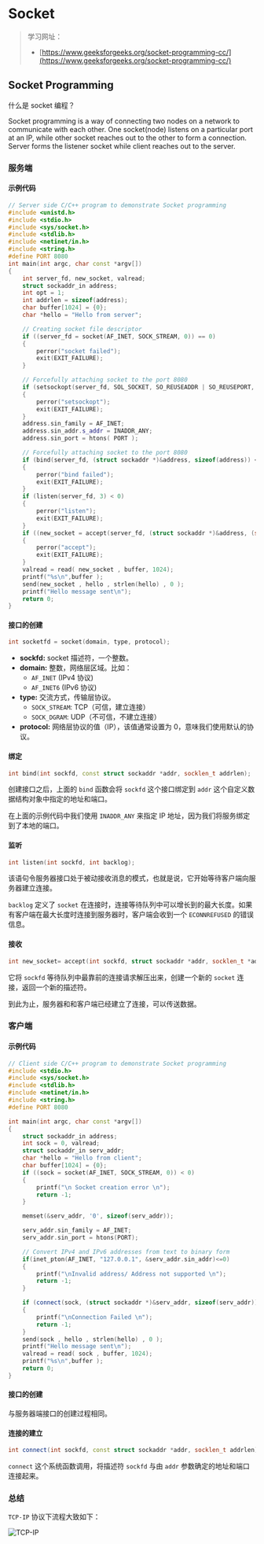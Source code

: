 # Socket

> 学习网址：
>
> * [https://www.geeksforgeeks.org/socket-programming-cc/](https://www.geeksforgeeks.org/socket-programming-cc/)

## Socket Programming

什么是 socket 编程？

Socket programming is a way of connecting two nodes on a network to communicate with each other. One socket(node) listens on a particular port at an IP, while other socket reaches out to the other to form a connection. Server forms the listener socket while client reaches out to the server.

### 服务端

#### 示例代码

```cpp
// Server side C/C++ program to demonstrate Socket programming 
#include <unistd.h>
#include <stdio.h> 
#include <sys/socket.h> 
#include <stdlib.h> 
#include <netinet/in.h> 
#include <string.h> 
#define PORT 8080 
int main(int argc, char const *argv[]) 
{ 
    int server_fd, new_socket, valread; 
    struct sockaddr_in address; 
    int opt = 1; 
    int addrlen = sizeof(address); 
    char buffer[1024] = {0}; 
    char *hello = "Hello from server"; 

    // Creating socket file descriptor 
    if ((server_fd = socket(AF_INET, SOCK_STREAM, 0)) == 0)
    { 
        perror("socket failed"); 
        exit(EXIT_FAILURE); 
    } 

    // Forcefully attaching socket to the port 8080 
    if (setsockopt(server_fd, SOL_SOCKET, SO_REUSEADDR | SO_REUSEPORT, &opt, sizeof(opt))) 
    { 
        perror("setsockopt"); 
        exit(EXIT_FAILURE); 
    } 
    address.sin_family = AF_INET; 
    address.sin_addr.s_addr = INADDR_ANY; 
    address.sin_port = htons( PORT ); 

    // Forcefully attaching socket to the port 8080 
    if (bind(server_fd, (struct sockaddr *)&address, sizeof(address)) < 0)
    { 
        perror("bind failed"); 
        exit(EXIT_FAILURE); 
    } 
    if (listen(server_fd, 3) < 0) 
    { 
        perror("listen"); 
        exit(EXIT_FAILURE); 
    }
    if ((new_socket = accept(server_fd, (struct sockaddr *)&address, (socklen_t*)&addrlen))<0) 
    { 
        perror("accept"); 
        exit(EXIT_FAILURE); 
    } 
    valread = read( new_socket , buffer, 1024); 
    printf("%s\n",buffer ); 
    send(new_socket , hello , strlen(hello) , 0 ); 
    printf("Hello message sent\n"); 
    return 0; 
}
```

#### 接口的创建

```cpp
int socketfd = socket(domain, type, protocol);
```

* **sockfd:** socket 描述符，一个整数。
* **domain:** 整数，网络层区域。比如：
  * `AF_INET` (IPv4 协议) 
  * `AF_INET6` (IPv6 协议)
* **type:** 交流方式，传输层协议。
  * `SOCK_STREAM`: TCP（可信，建立连接）
  * `SOCK_DGRAM`: UDP（不可信，不建立连接）
* **protocol:** 网络层协议的值（IP），该值通常设置为 0，意味我们使用默认的协议。

#### 绑定

```cpp
int bind(int sockfd, const struct sockaddr *addr, socklen_t addrlen);
```

创建接口之后，上面的 `bind` 函数会将 `sockfd` 这个接口绑定到 `addr` 这个自定义数据结构对象中指定的地址和端口。

在上面的示例代码中我们使用 `INADDR_ANY` 来指定 IP 地址，因为我们将服务绑定到了本地的端口。

#### 监听

```cpp
int listen(int sockfd, int backlog);
```

该语句令服务器接口处于被动接收消息的模式，也就是说，它开始等待客户端向服务器建立连接。

`backlog` 定义了 `socket` 在连接时，连接等待队列中可以增长到的最大长度。如果有客户端在最大长度时连接到服务器时，客户端会收到一个 `ECONNREFUSED` 的错误信息。

#### 接收

```cpp
int new_socket= accept(int sockfd, struct sockaddr *addr, socklen_t *addrlen);
```

它将 `sockfd` 等待队列中最靠前的连接请求解压出来，创建一个新的 `socket` 连接，返回一个新的描述符。

到此为止，服务器和和客户端已经建立了连接，可以传送数据。

### 客户端

#### 示例代码

```cpp
// Client side C/C++ program to demonstrate Socket programming 
#include <stdio.h> 
#include <sys/socket.h> 
#include <stdlib.h> 
#include <netinet/in.h> 
#include <string.h> 
#define PORT 8080 

int main(int argc, char const *argv[]) 
{ 
    struct sockaddr_in address; 
    int sock = 0, valread; 
    struct sockaddr_in serv_addr; 
    char *hello = "Hello from client"; 
    char buffer[1024] = {0};
    if ((sock = socket(AF_INET, SOCK_STREAM, 0)) < 0) 
    { 
        printf("\n Socket creation error \n"); 
        return -1; 
    } 

    memset(&serv_addr, '0', sizeof(serv_addr)); 

    serv_addr.sin_family = AF_INET; 
    serv_addr.sin_port = htons(PORT); 

    // Convert IPv4 and IPv6 addresses from text to binary form 
    if(inet_pton(AF_INET, "127.0.0.1", &serv_addr.sin_addr)<=0) 
    { 
        printf("\nInvalid address/ Address not supported \n"); 
        return -1; 
    } 

    if (connect(sock, (struct sockaddr *)&serv_addr, sizeof(serv_addr)) < 0) 
    { 
        printf("\nConnection Failed \n"); 
        return -1; 
    } 
    send(sock , hello , strlen(hello) , 0 ); 
    printf("Hello message sent\n"); 
    valread = read( sock , buffer, 1024); 
    printf("%s\n",buffer );
    return 0; 
}
```

#### 接口的创建

与服务器端接口的创建过程相同。

#### 连接的建立

```cpp
int connect(int sockfd, const struct sockaddr *addr, socklen_t addrlen);
```

`connect` 这个系统函数调用，将描述符 `sockfd` 与由 `addr` 参数确定的地址和端口连接起来。

### 总结

`TCP-IP` 协议下流程大致如下：

![TCP-IP](../../../.gitbook/assets/TCP_IP_socket_diagram.png)
